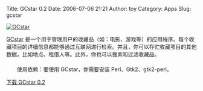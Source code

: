 Title: GCstar 0.2
Date: 2006-07-06 21:21
Author: toy
Category: Apps
Slug: gcstar

[![GCstar](http://i.linuxtoy.org/i/gcstar_s.png)](http://i.linuxtoy.org/i/gcstar.png)

[GCstar](http://www.gcstar.org)
是一个用于管理用户的收藏品（如：电影、游戏等）的应用程序。每个收藏项目的详细信息都能够通过互联网进行检索。并且，你可以存贮收藏项目的其他数据，比如地点、租借人等。此外，你也可以搜索和过滤收藏品。  
　　  
　　使用依赖：要使用 GCstar，你需要安装 Perl、Gtk2、gtk2-perl。

[下载 GCstar 0.2](http://download.gna.org/gcstar/gcstar-0.2.tar.gz)
